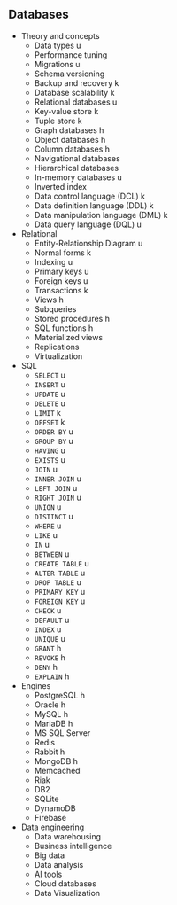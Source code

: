 ## Databases

- Theory and concepts
  - Data types u
  - Performance tuning
  - Migrations u
  - Schema versioning
  - Backup and recovery k
  - Database scalability k
  - Relational databases u
  - Key-value store k
  - Tuple store k
  - Graph databases h
  - Object databases h
  - Column databases h
  - Navigational databases
  - Hierarchical databases
  - In-memory databases u
  - Inverted index
  - Data control language (DCL) k
  - Data definition language (DDL) k
  - Data manipulation language (DML) k
  - Data query language (DQL) u
- Relational
  - Entity-Relationship Diagram u
  - Normal forms k
  - Indexing u
  - Primary keys u
  - Foreign keys u
  - Transactions k
  - Views h
  - Subqueries
  - Stored procedures h
  - SQL functions h
  - Materialized views
  - Replications
  - Virtualization
- SQL
  - `SELECT` u
  - `INSERT` u
  - `UPDATE` u
  - `DELETE` u
  - `LIMIT` k
  - `OFFSET` k
  - `ORDER BY` u
  - `GROUP BY` u
  - `HAVING` u
  - `EXISTS` u
  - `JOIN` u
  - `INNER JOIN` u
  - `LEFT JOIN` u
  - `RIGHT JOIN` u
  - `UNION` u
  - `DISTINCT` u
  - `WHERE` u
  - `LIKE` u
  - `IN` u
  - `BETWEEN` u
  - `CREATE TABLE` u
  - `ALTER TABLE` u
  - `DROP TABLE` u
  - `PRIMARY KEY` u
  - `FOREIGN KEY` u
  - `CHECK` u
  - `DEFAULT` u
  - `INDEX` u
  - `UNIQUE` u
  - `GRANT` h
  - `REVOKE` h
  - `DENY` h
  - `EXPLAIN` h
- Engines
  - PostgreSQL h
  - Oracle h
  - MySQL h
  - MariaDB h
  - MS SQL Server
  - Redis
  - Rabbit h
  - MongoDB h
  - Memcached
  - Riak
  - DB2
  - SQLite
  - DynamoDB
  - Firebase
- Data engineering
  - Data warehousing
  - Business intelligence
  - Big data
  - Data analysis
  - AI tools
  - Cloud databases
  - Data Visualization
